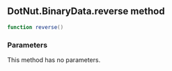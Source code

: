 ## DotNut.BinaryData.reverse method


```lua
function reverse()
```


### Parameters

This method has no parameters.

